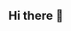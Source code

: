 ## Hi there 👋

<!--

Here are some ideas to get you started:

- 🔭 I’m currently working on simple Python, WebDev Apps
- 🌱 I’m currently learning Python, Data and Programming Foundations for AI, Machine Learning
- 🤔 I’m looking for help with creating own GPTs

-->
